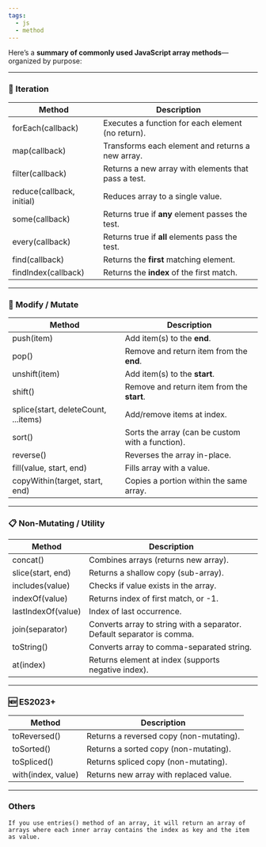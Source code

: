 ```yaml
---
tags:
  - js
  - method
---
```


Here’s a **summary of commonly used JavaScript array methods**—organized by purpose:

---

### **🔁 Iteration**

|**Method**|**Description**|
|---|---|
|forEach(callback)|Executes a function for each element (no return).|
|map(callback)|Transforms each element and returns a new array.|
|filter(callback)|Returns a new array with elements that pass a test.|
|reduce(callback, initial)|Reduces array to a single value.|
|some(callback)|Returns true if **any** element passes the test.|
|every(callback)|Returns true if **all** elements pass the test.|
|find(callback)|Returns the **first** matching element.|
|findIndex(callback)|Returns the **index** of the first match.|

---

### **🔄 Modify / Mutate**

|**Method**|**Description**|
|---|---|
|push(item)|Add item(s) to the **end**.|
|pop()|Remove and return item from the **end**.|
|unshift(item)|Add item(s) to the **start**.|
|shift()|Remove and return item from the **start**.|
|splice(start, deleteCount, ...items)|Add/remove items at index.|
|sort()|Sorts the array (can be custom with a function).|
|reverse()|Reverses the array in-place.|
|fill(value, start, end)|Fills array with a value.|
|copyWithin(target, start, end)|Copies a portion within the same array.|

---

### **📋 Non-Mutating / Utility**

|**Method**|**Description**|
|---|---|
|concat()|Combines arrays (returns new array).|
|slice(start, end)|Returns a shallow copy (sub-array).|
|includes(value)|Checks if value exists in the array.|
|indexOf(value)|Returns index of first match, or -1.|
|lastIndexOf(value)|Index of last occurrence.|
|join(separator)|Converts array to string with a separator. Default separator is comma.|
|toString()|Converts array to comma-separated string.|
|at(index)|Returns element at index (supports negative index).|

---

### **🆕 ES2023+**

| **Method**         | **Description**                         |
| ------------------ | --------------------------------------- |
| toReversed()       | Returns a reversed copy (non-mutating). |
| toSorted()         | Returns a sorted copy (non-mutating).   |
| toSpliced()        | Returns spliced copy (non-mutating).    |
| with(index, value) | Returns new array with replaced value.  |

---

### Others
```ad-note
If you use entries() method of an array, it will return an array of arrays where each inner array contains the index as key and the item as value.
```